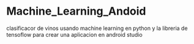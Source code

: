 # Machine_Learning_Andoid
clasificacor de vinos usando machine learning en python y la libreria de tensoflow para crear una aplicacion en android studio
